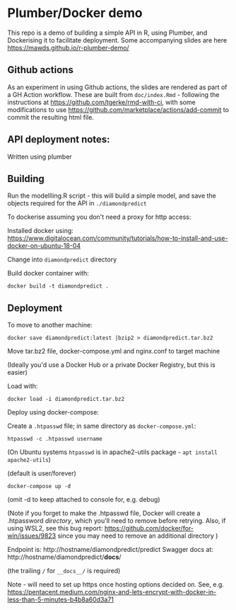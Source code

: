 # Plumber/Docker demo

This repo is a demo of building a simple API in R, using Plumber, and 
Dockerising it to facilitate deployment. Some accompanying slides are 
here https://mawds.github.io/r-plumber-demo/


## Github actions

As an experiment in using Github actions, the slides are rendered as part
of a GH Action workflow.  These are built from `doc/index.Rmd` - 
following the instructions at https://github.com/tgerke/rmd-with-ci, with some
modifications to use https://github.com/marketplace/actions/add-commit to commit
the resulting html file.


## API deployment notes:

Written using plumber

## Building

Run the modellling.R script - this will build a simple model, and save the
objects required for the API in `./diamondpredict`

To dockerise assuming you don't need a proxy for http access:

Installed docker using: https://www.digitalocean.com/community/tutorials/how-to-install-and-use-docker-on-ubuntu-18-04

Change into `diamondpredict` directory

Build docker container with:

```
docker build -t diamondpredict .
```

## Deployment

To move to another machine:

`docker save diamondpredict:latest |bzip2 > diamondpredict.tar.bz2`

Move tar.bz2 file, docker-compose.yml and nginx.conf to target machine


(Ideally you'd use a Docker Hub or a private Docker Registry, but this is easier)

Load with:

`docker load -i diamondpredict.tar.bz2`

Deploy using docker-compose:

Create a `.htpasswd` file; in same directory as `docker-compose.yml`:

```
htpasswd -c .htpasswd username
```

(On Ubuntu systems `htpasswd` is in apache2-utils package - `apt install apache2-utils`)    

(default is user/forever)

`docker-compose up -d` 

(omit -d to keep attached to console for, e.g. debug)

(Note if you forget to make the .htpasswd file, Docker will create a .htpassword _directory_, which 
you'll need to remove before retrying.  Also, if using WSL2, see this bug report:
https://github.com/docker/for-win/issues/9823 since you may need to remove an additional directory
)

Endpoint is: http://hostname/diamondpredict/predict
Swagger docs at: http://hostname/diamondpredict/__docs__/

(the trailing `/` for `__docs__/` is required)

Note - will need to set up https once hosting options decided on.
See, e.g. https://pentacent.medium.com/nginx-and-lets-encrypt-with-docker-in-less-than-5-minutes-b4b8a60d3a71

